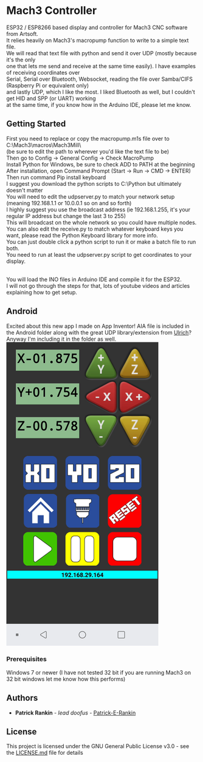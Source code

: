 # Mach3 Controller

ESP32 / ESP8266 based display and controller for Mach3 CNC software from Artsoft.<br>
It relies heavily on Mach3's macropump function to write to a simple text file. <br>
We will read that text file with python and send it over UDP (mostly because it's the only<br>
one that lets me send and receive at the same time easily). I have examples of receiving coordinates over<br>
Serial, Serial over Bluetooth, Websocket, reading the file over Samba/CIFS (Raspberry Pi or equivalent only) <br>
and lastly UDP, which I like the most. I liked Bluetooth as well, but I couldn't get HID and SPP (or UART) working <br>
at the same time, if you know how in the Arduino IDE, please let me know. <br>

## Getting Started

First you need to replace or copy the macropump.m1s file over to C:\Mach3\macros\Mach3Mill\ <br>
(be sure to edit the path to wherever you'd like the text file to be) <br>
Then go to Config -> General Config -> Check MacroPump<br>
Install Python for Windows, be sure to check ADD to PATH at the beginning <br>
After installation, open Command Prompt (Start -> Run -> CMD -> ENTER) <br>
Then run command Pip install keyboard <br>
I suggest you download the python scripts to C:\Python but ultimately doesn't matter <br>
You will need to edit the udpserver.py to match your network setup (meaning 192.168.1.1 or 10.0.0.1 so on and so forth) <br>
I highly suggest you use the broadcast address (ie 192.168.1.255, it's your regular IP address but change the last 3 to 255) <br>
This will broadcast on the whole network so you could have multiple nodes. <br>
You can also edit the receive.py to match whatever keyboard keys you want, please read the Python Keyboard library for more info. <br>
You can just double click a python script to run it or make a batch file to run both. <br>
You need to run at least the udpserver.py script to get coordinates to your display. <br><br>

You will load the INO files in Arduino IDE and compile it for the ESP32. <br>
I will not go through the steps for that, lots of youtube videos and articles explaining how to get setup. <br>

## Android

Excited about this new app I made on App Inventor! AIA file is included in the Android folder along with the great UDP library/extension
from <a href="https://ullisroboterseite.de/android-AI2-UDP.html">Ulrich</a>? <br>
Anyway I'm including it in the folder as well.<br>
<img src="https://raw.githubusercontent.com/Patrick-E-Rankin/Mach3Controller/master/Android/AndroidScreenshot.png"></img>

### Prerequisites

Windows 7 or newer (I have not tested 32 bit if you are running Mach3 on 32 bit windows let me know how this performs)

## Authors

* **Patrick Rankin** - *lead doofus* - [Patrick-E-Rankin](https://github.com/Patrick-E-Rankin/)


## License

This project is licensed under the GNU General Public License v3.0 - see the [LICENSE.md](LICENSE.md) file for details

